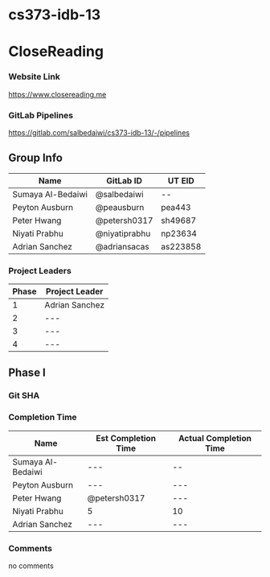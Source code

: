 # cs373-idb-13



# CloseReading

### Website Link
https://www.closereading.me

### GitLab Pipelines
https://gitlab.com/salbedaiwi/cs373-idb-13/-/pipelines

## Group Info
| Name | GitLab ID | UT EID |
|------|-----------|--------|
| Sumaya Al-Bedaiwi | @salbedaiwi | --|
| Peyton Ausburn | @peausburn | pea443 |
| Peter Hwang | @petersh0317 | sh49687 |
| Niyati Prabhu | @niyatiprabhu | np23634 |
| Adrian Sanchez | @adriansacas | as223858 |

### Project Leaders
| Phase | Project Leader |
|------|-----------|
| 1 | Adrian Sanchez |
| 2 | --- |
| 3 | --- |
| 4 | --- |

## Phase I

### Git SHA

### Completion Time
| Name | Est Completion Time | Actual Completion Time |
|------|-----------|--------|
| Sumaya Al-Bedaiwi | --- | --|
| Peyton Ausburn | --- | --- |
| Peter Hwang | @petersh0317 | --- |
| Niyati Prabhu | 5 | 10 |
| Adrian Sanchez | --- | --- |

### Comments
no comments 


